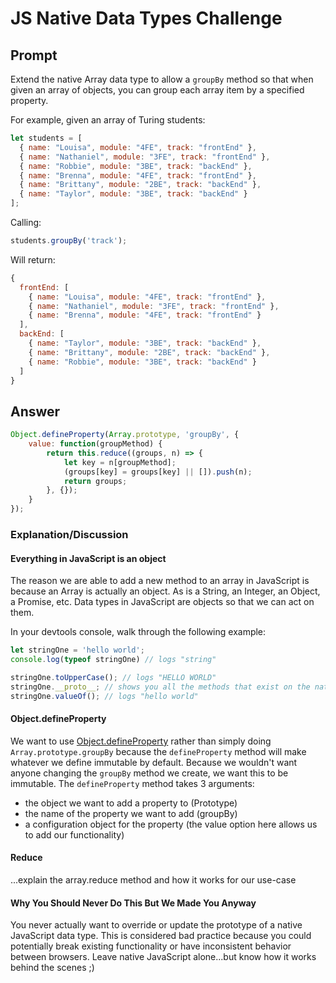 # JS Native Data Types Challenge

## Prompt

Extend the native Array data type to allow a `groupBy` method so that when given an array of objects, you can group each array item by a specified property.

For example, given an array of Turing students:

```javascript
let students = [
  { name: "Louisa", module: "4FE", track: "frontEnd" },
  { name: "Nathaniel", module: "3FE", track: "frontEnd" },
  { name: "Robbie", module: "3BE", track: "backEnd" },
  { name: "Brenna", module: "4FE", track: "frontEnd" },
  { name: "Brittany", module: "2BE", track: "backEnd" },
  { name: "Taylor", module: "3BE", track: "backEnd" }
];
```

Calling:

```javascript
students.groupBy('track');
```

Will return:

```javascript
{
  frontEnd: [
    { name: "Louisa", module: "4FE", track: "frontEnd" },
    { name: "Nathaniel", module: "3FE", track: "frontEnd" },
    { name: "Brenna", module: "4FE", track: "frontEnd" }
  ],
  backEnd: [
    { name: "Taylor", module: "3BE", track: "backEnd" },
    { name: "Brittany", module: "2BE", track: "backEnd" },
    { name: "Robbie", module: "3BE", track: "backEnd" }
  ]
}
```

## Answer

```js
Object.defineProperty(Array.prototype, 'groupBy', {
    value: function(groupMethod) {
        return this.reduce((groups, n) => {
            let key = n[groupMethod];
            (groups[key] = groups[key] || []).push(n); 
            return groups;
        }, {});
    }
});
```

### Explanation/Discussion

#### Everything in JavaScript is an object

The reason we are able to add a new method to an array in JavaScript is because an Array is actually an object. As is a String, an Integer, an Object, a Promise, etc. Data types in JavaScript are objects so that we can act on them.

In your devtools console, walk through the following example:

```js
let stringOne = 'hello world';
console.log(typeof stringOne) // logs "string"

stringOne.toUpperCase(); // logs "HELLO WORLD"
stringOne.__proto__; // shows you all the methods that exist on the native JavaScript string objects
stringOne.valueOf(); // logs "hello world"
```


#### Object.defineProperty

We want to use [Object.defineProperty](https://developer.mozilla.org/en-US/docs/Web/JavaScript/Reference/Global_Objects/Object/defineProperty) rather than simply doing `Array.prototype.groupBy` because the `defineProperty` method will make whatever we define immutable by default. Because we wouldn't want anyone changing the  `groupBy` method we create, we want this to be immutable. The `defineProperty` method takes 3 arguments: 

* the object we want to add a property to (Prototype)
* the name of the property we want to add (groupBy)
* a configuration object for the property (the value option here allows us to add our functionality)



#### Reduce

...explain the array.reduce method and how it works for our use-case


#### Why You Should Never Do This But We Made You Anyway

You never actually want to override or update the prototype of a native JavaScript data type. This is considered bad practice because you could potentially break existing functionality or have inconsistent behavior between browsers. Leave native JavaScript alone...but know how it works behind the scenes ;) 